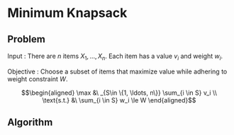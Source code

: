 # Minimum Knapsack

## Problem

Input
: There are $n$ items $X_1, \ldots, X_n$. Each item has a value $v_i$ and weight $w_i$.

Objective
: Choose a subset of items that maximize value while adhering to weight constraint $W$.


$$\begin{aligned}
\max &\  _{S\in \{1, \ldots, n\}}  \sum_{i \in S} v_i \\
\text{s.t.} &\  \sum_{i \in S} w_i \le W
\end{aligned}$$



## Algorithm
